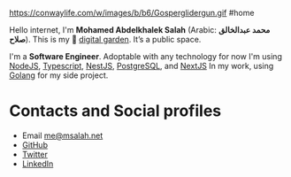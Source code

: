 https://conwaylife.com/w/images/b/b6/Gosperglidergun.gif
#home

Hello internet, I'm **Mohamed Abdelkhalek Salah** (Arabic: **محمد عبدالخالق صلاح**). This is my :house_with_garden: [digital garden](https://github.com/MaggieAppleton/digital-gardeners). It’s a public space.

I'm a **Software Engineer**. Adoptable with any technology for now I'm using [NodeJS](https://nodejs.org/), [Typescript](https://www.typescriptlang.org/), [NestJS](https://nestjs.com/), [PostgreSQL](https://www.postgresql.org/), and [NextJS](https://nextjs.org/) In my work, using [Golang](https://go.dev/) for my side project.

# Contacts and Social profiles

* Email [me@msalah.net](mailto:me@msalah.net)
* [GitHub](https://www.github.com/m4salah)
* [Twitter](https://www.twitter.com/msalah1337)
* [LinkedIn](https://www.linkedin.com/in/mohamed-a-salah)
